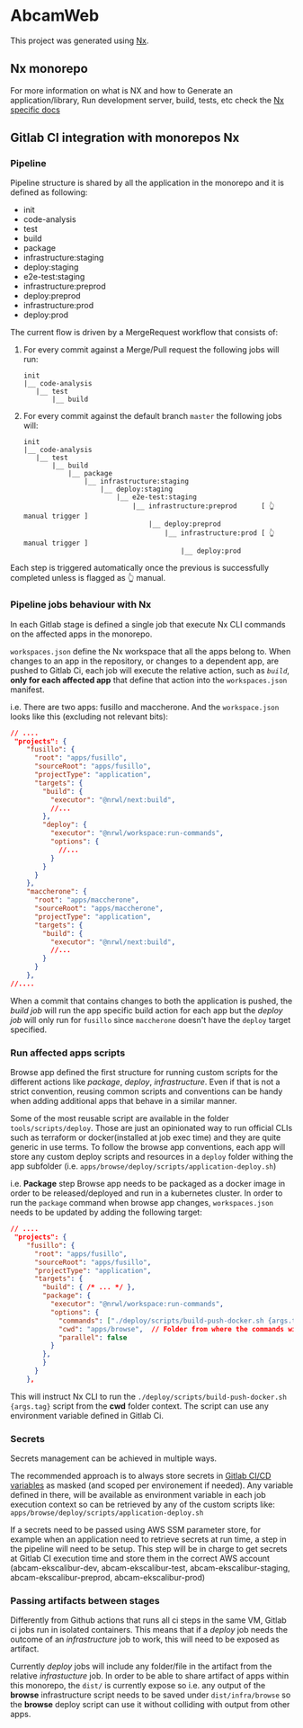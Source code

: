 # AbcamWeb

This project was generated using [Nx](https://nx.dev).

## Nx monorepo

For more information on what is NX and how to Generate an application/library, Run development server, build, tests, etc check the [Nx specific docs](.docs/Nx-README.md)

## Gitlab CI integration with monorepos Nx

### Pipeline

Pipeline structure is shared by all the application in the monorepo and it is defined as following:

- init
- code-analysis
- test
- build
- package
- infrastructure:staging
- deploy:staging
- e2e-test:staging
- infrastructure:preprod
- deploy:preprod
- infrastructure:prod
- deploy:prod

The current flow is driven by a MergeRequest workflow that consists of:

1. For every commit against a Merge/Pull request the following jobs will run:
   ```
   init
   |__ code-analysis
      |__ test
          |__ build
   ```
2. For every commit against the default branch `master` the following jobs will:
   ```
   init
   |__ code-analysis
      |__ test
          |__ build
              |__ package
                  |__ infrastructure:staging
                      |__ deploy:staging
                          |__ e2e-test:staging
                              |__ infrastructure:preprod      [ 👆 manual trigger ]
                                  |__ deploy:preprod
                                      |__ infrastructure:prod [ 👆 manual trigger ]
                                          |__ deploy:prod
   ```

Each step is triggered automatically once the previous is successfully completed unless is flagged as 👆 manual.

### Pipeline jobs behaviour with Nx

In each Gitlab stage is defined a single job that execute Nx CLI commands on the affected apps in the monorepo.

`workspaces.json` define the Nx workspace that all the apps belong to. When changes to an app in the repository, or changes to a dependent app, are pushed to Gitlab Ci, each job will execute the relative action, such as _`build`_, **only for each affected app** that define that action into the `workspaces.json` manifest.

i.e.
There are two apps: fusillo and maccherone. And the `workspace.json` looks like this (excluding not relevant bits):

```json
// ....
 "projects": {
    "fusillo": {
      "root": "apps/fusillo",
      "sourceRoot": "apps/fusillo",
      "projectType": "application",
      "targets": {
        "build": {
          "executor": "@nrwl/next:build",
          //...
        },
        "deploy": {
          "executor": "@nrwl/workspace:run-commands",
          "options": {
            //...
          }
        }
      }
    },
    "maccherone": {
      "root": "apps/maccherone",
      "sourceRoot": "apps/maccherone",
      "projectType": "application",
      "targets": {
        "build": {
          "executor": "@nrwl/next:build",
          //...
        }
      }
    },
//....
```

When a commit that contains changes to both the application is pushed, the _build job_ will run the app specific build action for each app but the _deploy job_ will only run for `fusillo` since `maccherone` doesn't have the `deploy` target specified.

### Run affected apps scripts

Browse app defined the first structure for running custom scripts for the different actions like _package_, _deploy_, _infrastructure_. Even if that is not a strict convention, reusing common scripts and conventions can be handy when adding additional apps that behave in a similar manner.

Some of the most reusable script are available in the folder `tools/scripts/deploy`. Those are just an opinionated way to run official CLIs such as terraform or docker(installed at job exec time) and they are quite generic in use terms.
To follow the browse app conventions, each app will store any custom deploy scripts and resources in a `deploy` folder withing the app subfolder (i.e. `apps/browse/deploy/scripts/application-deploy.sh`)

i.e. **Package** step
Browse app needs to be packaged as a docker image in order to be released/deployed and run in a kubernetes cluster. In order to run the `package` command when browse app changes, `workspaces.json` needs to be updated by adding the following target:

```json
// ....
 "projects": {
    "fusillo": {
      "root": "apps/fusillo",
      "sourceRoot": "apps/fusillo",
      "projectType": "application",
      "targets": {
        "build": { /* ... */ },
        "package": {
          "executor": "@nrwl/workspace:run-commands",
          "options": {
            "commands": ["./deploy/scripts/build-push-docker.sh {args.tag}"],
            "cwd": "apps/browse",  // Folder from where the commands will be executed
            "parallel": false
          }
        },
        }
      }
    },
```

This will instruct Nx CLI to run the `./deploy/scripts/build-push-docker.sh {args.tag}` script from the **cwd** folder context. The script can use any environment variable defined in Gitlab Ci.

### Secrets

Secrets management can be achieved in multiple ways.

The recommended approach is to always store secrets in [Gitlab CI/CD variables](https://gitlab.abcam.com/abcamdigital/abcam-web/-/settings/ci_cd) as masked (and scoped per environement if needed).
Any variable defined in there, will be available as environment variable in each job execution context so can be retrieved by any of the custom scripts like: `apps/browse/deploy/scripts/application-deploy.sh`

If a secrets need to be passed using AWS SSM parameter store, for example when an application need to retrieve secrets at run time, a step in the pipeline will need to be setup. This step will be in charge to get secrets at Gitlab CI execution time and store them in the correct AWS account (abcam-ekscalibur-dev, abcam-ekscalibur-test, abcam-ekscalibur-staging, abcam-ekscalibur-preprod, abcam-ekscalibur-prod)

### Passing artifacts between stages

Differently from Github actions that runs all ci steps in the same VM, Gitlab ci jobs run in isolated containers. This means that if a _deploy_ job needs the outcome of an _infrastructure_ job to work, this will need to be exposed as artifact.

Currently _deploy_ jobs will include any folder/file in the artifact from the relative _infrastucture_ job. In order to be able to share artifact of apps within this monorepo, the `dist/` is currently expose so i.e. any output of the **browse** infrastructure script needs to be saved under `dist/infra/browse` so the **browse** deploy script can use it without colliding with output from other apps.

